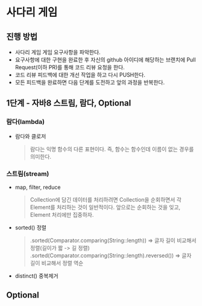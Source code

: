 # 사다리 게임
## 진행 방법
* 사다리 게임 게임 요구사항을 파악한다.
* 요구사항에 대한 구현을 완료한 후 자신의 github 아이디에 해당하는 브랜치에 Pull Request(이하 PR)를 통해 코드 리뷰 요청을 한다.
* 코드 리뷰 피드백에 대한 개선 작업을 하고 다시 PUSH한다.
* 모든 피드백을 완료하면 다음 단계를 도전하고 앞의 과정을 반복한다.

## 1단계 - 자바8 스트림, 람다, Optional
### 람다(lambda)
* 람다와 클로저  
    >람다는 익명 함수의 다른 표현이다. 즉, 함수는 함수인데 이름이 없는 경우를 의미한다.

### 스트림(stream)
* map, filter, reduce  
    > Collection에 담긴 데이터를 처리하려면 Collection을 순회하면서 각 Element를 처리하는 것이 일반적이다. 앞으로는 순회하는 것을 잊고, Element 처리에만 집중하자.
* sorted() 정렬  
    >.sorted(Comparator.comparing(String::length)) => 글자 길이 비교해서 정렬(길이가 짧 -> 길 정렬)
    .sorted(Comparator.comparing(String::length).reversed()) => 글자 길이 비교해서 정렬 역순
* distinct() 중복제거

## Optional